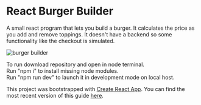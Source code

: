 # React Burger Builder
A small react program that lets you build a burger. It calculates the price as you add and remove toppings. It doesn't have a backend so some functionality like the checkout is simulated.


![burger builder](https://i.imgur.com/HMykIhS.png "Burger Builder")


To run download repository and open in node terminal. <br>
Run "npm i" to install missing node modules. <br>
Run "npm run dev" to launch it in development mode on local host.

This project was bootstrapped with [Create React App](https://github.com/facebookincubator/create-react-app).
You can find the most recent version of this guide [here](https://github.com/facebookincubator/create-react-app/blob/master/packages/react-scripts/template/README.md).

